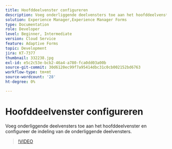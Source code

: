 ```yaml
---
title: Hoofddeelvenster configureren
description: Voeg onderliggende deelvensters toe aan het hoofddeelvenster.
solution: Experience Manager,Experience Manager Forms
type: Documentation
role: Developer
level: Beginner, Intermediate
version: Cloud Service
feature: Adaptive Forms
topic: Development
jira: KT-7377
thumbnail: 332238.jpg
exl-id: e5c2c53e-bcb2-46a4-a780-fca0dd03a00b
source-git-commit: 30d6120ec99f7a95414dbc31c0cb002152bd6763
workflow-type: tm+mt
source-wordcount: '28'
ht-degree: 0%

---
```


# Hoofddeelvenster configureren

Voeg onderliggende deelvensters toe aan het hoofddeelvenster en configureer de indeling van de onderliggende deelvensters.

>[!VIDEO](https://video.tv.adobe.com/v/332238?quality=12&learn=on)

